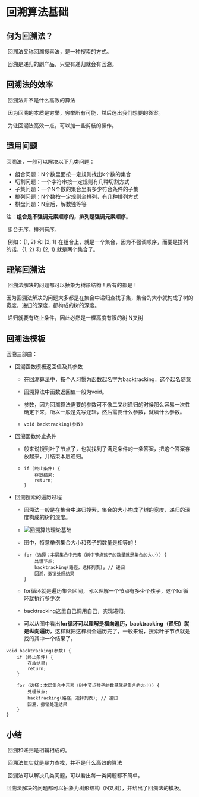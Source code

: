 # 回溯算法基础

## 何为回溯法？

​	回溯法又称回溯搜索法，是一种搜索的方式。

​	回溯是递归的副产品，只要有递归就会有回溯。

## 回溯法的效率

​	回溯法并不是什么高效的算法

​	因为回溯的本质是穷举，穷举所有可能，然后选出我们想要的答案。

​	为让回溯法高效一点，可以加一些剪枝的操作。

## 适用问题

回溯法，一般可以解决以下几类问题：

- 组合问题：N个数里面按一定规则找出k个数的集合
- 切割问题：一个字符串按一定规则有几种切割方式
- 子集问题：一个N个数的集合里有多少符合条件的子集
- 排列问题：N个数按一定规则全排列，有几种排列方式
- 棋盘问题：N皇后，解数独等等



​	注：**组合是不强调元素顺序的，排列是强调元素顺序**。

​	组合无序，排列有序。

​	例如：{1, 2} 和 {2, 1} 在组合上，就是一个集合，因为不强调顺序，而要是排列的话，{1, 2} 和 {2, 1} 就是两个集合了。

## 理解回溯法

​	回溯法解决的问题都可以抽象为树形结构！所有的都是！

​	因为回溯法解决的问题大多都是在集合中递归查找子集，集合的大小就构成了树的宽度，递归的深度，都构成的树的深度。

​	递归就要有终止条件，因此必然是一棵高度有限的树 N叉树

## 回溯法模板

回溯三部曲：

- 回溯函数模板返回值及其参数

  - 在回溯算法中，按个人习惯为函数起名字为backtracking，这个起名随意

  - 回溯算法中函数返回值一般为void。

  - 参数，因为回溯算法需要的参数可不像二叉树递归的时候那么容易一次性确定下来，所以一般是先写逻辑，然后需要什么参数，就填什么参数。

  - ```
    void backtracking(参数)
    ```

- 回溯函数终止条件

  - 般来说搜到叶子节点了，也就找到了满足条件的一条答案，把这个答案存放起来，并结束本层递归。

  - ```
    if (终止条件) {
        存放结果;
        return;
    }
    ```

- 回溯搜索的遍历过程

  - 回溯法一般是在集合中递归搜索，集合的大小构成了树的宽度，递归的深度构成的树的深度。

  - ![回溯算法理论基础](https://img-blog.csdnimg.cn/20210130173631174.png)

  - 图中，特意举例集合大小和孩子的数量是相等的！

  - ```
    for (选择：本层集合中元素（树中节点孩子的数量就是集合的大小）) {
        处理节点;
        backtracking(路径，选择列表); // 递归
        回溯，撤销处理结果
    }
    ```

  - for循环就是遍历集合区间，可以理解一个节点有多少个孩子，这个for循环就执行多少次

  - backtracking这里自己调用自己，实现递归。

  - 可以从图中看出**for循环可以理解是横向遍历，backtracking（递归）就是纵向遍历**，这样就把这棵树全遍历完了，一般来说，搜索叶子节点就是找的其中一个结果了。

```
void backtracking(参数) {
    if (终止条件) {
        存放结果;
        return;
    }

    for (选择：本层集合中元素（树中节点孩子的数量就是集合的大小）) {
        处理节点;
        backtracking(路径，选择列表); // 递归
        回溯，撤销处理结果
    }
}
```

## 小结

​	回溯和递归是相辅相成的。

​	回溯法其实就是暴力查找，并不是什么高效的算法

​	回溯法可以解决几类问题，可以看出每一类问题都不简单。

​	回溯法解决的问题都可以抽象为树形结构（N叉树），并给出了回溯法的模板。